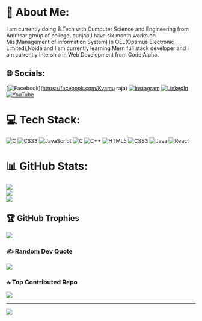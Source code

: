 # 💫 About Me:
I am currently doing B.Tech with Cumputer Science and Engineering from Amritsar group of college, punjab,I have six month works on Mis(Management of information System) in OEL(Optimus Electronic Limited),Noida and I am currently learning Mern full stack developer and i am currently Intership in Web Development from Code Alpha.  <br>


## 🌐 Socials:
[![Facebook](https://img.shields.io/badge/Facebook-%231877F2.svg?logo=Facebook&logoColor=white)](https://facebook.com/Kyamu raja) [![Instagram](https://img.shields.io/badge/Instagram-%23E4405F.svg?logo=Instagram&logoColor=white)](https://instagram.com/Coding.14) [![LinkedIn](https://img.shields.io/badge/LinkedIn-%230077B5.svg?logo=linkedin&logoColor=white)](https://linkedin.com/in/linkedin.com/in/kyamudin-ansari-66a628250) [![YouTube](https://img.shields.io/badge/YouTube-%23FF0000.svg?logo=YouTube&logoColor=white)](https://youtube.com/@Jittu.14) 

# 💻 Tech Stack:
![C](https://img.shields.io/badge/c-%2300599C.svg?style=flat-square&logo=c&logoColor=white) ![CSS3](https://img.shields.io/badge/css3-%231572B6.svg?style=flat-square&logo=css3&logoColor=white) ![JavaScript](https://img.shields.io/badge/javascript-%23323330.svg?style=flat-square&logo=javascript&logoColor=%23F7DF1E) ![C](https://img.shields.io/badge/c-%2300599C.svg?style=flat-square&logo=c&logoColor=white) ![C++](https://img.shields.io/badge/c++-%2300599C.svg?style=flat-square&logo=c%2B%2B&logoColor=white) ![HTML5](https://img.shields.io/badge/html5-%23E34F26.svg?style=flat-square&logo=html5&logoColor=white) ![CSS3](https://img.shields.io/badge/css3-%231572B6.svg?style=flat-square&logo=css3&logoColor=white) ![Java](https://img.shields.io/badge/java-%23ED8B00.svg?style=flat-square&logo=openjdk&logoColor=white) ![React](https://img.shields.io/badge/react-%2320232a.svg?style=flat-square&logo=react&logoColor=%2361DAFB)
# 📊 GitHub Stats:
![](https://github-readme-stats.vercel.app/api?username=kyamudin&theme=radical&hide_border=true&include_all_commits=false&count_private=false)<br/>
![](https://github-readme-streak-stats.herokuapp.com/?user=kyamudin&theme=radical&hide_border=true)<br/>
![](https://github-readme-stats.vercel.app/api/top-langs/?username=kyamudin&theme=radical&hide_border=true&include_all_commits=false&count_private=false&layout=compact)

## 🏆 GitHub Trophies
![](https://github-profile-trophy.vercel.app/?username=kyamudin&theme=alduin&no-frame=true&no-bg=false&margin-w=4)

### ✍️ Random Dev Quote
![](https://quotes-github-readme.vercel.app/api?type=vetical&theme=merko)

### 🔝 Top Contributed Repo
![](https://github-contributor-stats.vercel.app/api?username=kyamudin&limit=5&theme=dark&combine_all_yearly_contributions=true)

---
[![](https://visitcount.itsvg.in/api?id=kyamudin&icon=4&color=1)](https://visitcount.itsvg.in)

<!-- Proudly created with GPRM ( https://gprm.itsvg.in ) -->
